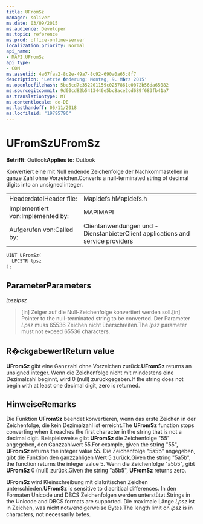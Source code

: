 ```yaml
---
title: UFromSz
manager: soliver
ms.date: 03/09/2015
ms.audience: Developer
ms.topic: reference
ms.prod: office-online-server
localization_priority: Normal
api_name:
- MAPI.UFromSz
api_type:
- COM
ms.assetid: 4a67faa2-8c2e-49a7-8c92-690a0a65c8f7
description: 'Letzte �nderung: Montag, 9. M�rz 2015'
ms.openlocfilehash: 5be5cd7c352201159c0257861c0072b56da65082
ms.sourcegitcommit: 9d60cd82b5413446e5bc8ace2cd689f683fb41a7
ms.translationtype: MT
ms.contentlocale: de-DE
ms.lasthandoff: 06/11/2018
ms.locfileid: "19795796"
---
```

# <a name="ufromsz"></a><span data-ttu-id="08f7e-103">UFromSz</span><span class="sxs-lookup"><span data-stu-id="08f7e-103">UFromSz</span></span>

  
  
<span data-ttu-id="08f7e-104">**Betrifft**: Outlook</span><span class="sxs-lookup"><span data-stu-id="08f7e-104">**Applies to**: Outlook</span></span> 
  
<span data-ttu-id="08f7e-105">Konvertiert eine mit Null endende Zeichenfolge der Nachkommastellen in ganze Zahl ohne Vorzeichen.</span><span class="sxs-lookup"><span data-stu-id="08f7e-105">Converts a null-terminated string of decimal digits into an unsigned integer.</span></span> 
  
|||
|:-----|:-----|
|<span data-ttu-id="08f7e-106">Headerdatei</span><span class="sxs-lookup"><span data-stu-id="08f7e-106">Header file:</span></span>  <br/> |<span data-ttu-id="08f7e-107">Mapidefs.h</span><span class="sxs-lookup"><span data-stu-id="08f7e-107">Mapidefs.h</span></span>  <br/> |
|<span data-ttu-id="08f7e-108">Implementiert von:</span><span class="sxs-lookup"><span data-stu-id="08f7e-108">Implemented by:</span></span>  <br/> |<span data-ttu-id="08f7e-109">MAPI</span><span class="sxs-lookup"><span data-stu-id="08f7e-109">MAPI</span></span>  <br/> |
|<span data-ttu-id="08f7e-110">Aufgerufen von:</span><span class="sxs-lookup"><span data-stu-id="08f7e-110">Called by:</span></span>  <br/> |<span data-ttu-id="08f7e-111">Clientanwendungen und -Dienstanbieter</span><span class="sxs-lookup"><span data-stu-id="08f7e-111">Client applications and service providers</span></span>  <br/> |
   
```cpp
UINT UFromSz(
  LPCSTR lpsz
);
```

## <a name="parameters"></a><span data-ttu-id="08f7e-112">Parameter</span><span class="sxs-lookup"><span data-stu-id="08f7e-112">Parameters</span></span>

 <span data-ttu-id="08f7e-113">_lpsz_</span><span class="sxs-lookup"><span data-stu-id="08f7e-113">_lpsz_</span></span>
  
> <span data-ttu-id="08f7e-114">[in] Zeiger auf die Null-Zeichenfolge konvertiert werden soll.</span><span class="sxs-lookup"><span data-stu-id="08f7e-114">[in] Pointer to the null-terminated string to be converted.</span></span> <span data-ttu-id="08f7e-115">Der Parameter _Lpsz_ muss 65536 Zeichen nicht überschreiten.</span><span class="sxs-lookup"><span data-stu-id="08f7e-115">The  _lpsz_ parameter must not exceed 65536 characters.</span></span> 
    
## <a name="return-value"></a><span data-ttu-id="08f7e-116">R�ckgabewert</span><span class="sxs-lookup"><span data-stu-id="08f7e-116">Return value</span></span>

 <span data-ttu-id="08f7e-117">**UFromSz** gibt eine Ganzzahl ohne Vorzeichen zurück.</span><span class="sxs-lookup"><span data-stu-id="08f7e-117">**UFromSz** returns an unsigned integer.</span></span> <span data-ttu-id="08f7e-118">Wenn die Zeichenfolge nicht mit mindestens eine Dezimalzahl beginnt, wird 0 (null) zurückgegeben.</span><span class="sxs-lookup"><span data-stu-id="08f7e-118">If the string does not begin with at least one decimal digit, zero is returned.</span></span> 
  
## <a name="remarks"></a><span data-ttu-id="08f7e-119">Hinweise</span><span class="sxs-lookup"><span data-stu-id="08f7e-119">Remarks</span></span>

<span data-ttu-id="08f7e-120">Die Funktion **UFromSz** beendet konvertieren, wenn das erste Zeichen in der Zeichenfolge, die kein Dezimalzahl ist erreicht.</span><span class="sxs-lookup"><span data-stu-id="08f7e-120">The **UFromSz** function stops converting when it reaches the first character in the string that is not a decimal digit.</span></span> <span data-ttu-id="08f7e-121">Beispielsweise gibt **UFromSz** die Zeichenfolge "55" angegeben, den Ganzzahlwert 55.</span><span class="sxs-lookup"><span data-stu-id="08f7e-121">For example, given the string "55", **UFromSz** returns the integer value 55.</span></span> <span data-ttu-id="08f7e-122">Die Zeichenfolge "5a5b" angegeben, gibt die Funktion den ganzzahligen Wert 5 zurück.</span><span class="sxs-lookup"><span data-stu-id="08f7e-122">Given the string "5a5b", the function returns the integer value 5.</span></span> <span data-ttu-id="08f7e-123">Wenn die Zeichenfolge "a5b5", gibt **UFromSz** 0 (null) zurück.</span><span class="sxs-lookup"><span data-stu-id="08f7e-123">Given the string "a5b5", **UFromSz** returns zero.</span></span> 
  
 <span data-ttu-id="08f7e-124">**UFromSz** wird Kleinschreibung mit diakritischen Zeichen unterschieden.</span><span class="sxs-lookup"><span data-stu-id="08f7e-124">**UFromSz** is sensitive to diacritical differences.</span></span> <span data-ttu-id="08f7e-125">In den Formaten Unicode und DBCS Zeichenfolgen werden unterstützt.</span><span class="sxs-lookup"><span data-stu-id="08f7e-125">Strings in the Unicode and DBCS formats are supported.</span></span> <span data-ttu-id="08f7e-126">Die maximale Länge _Lpsz_ ist in Zeichen, was nicht notwendigerweise Bytes.</span><span class="sxs-lookup"><span data-stu-id="08f7e-126">The length limit on  _lpsz_ is in characters, not necessarily bytes.</span></span> 
  

